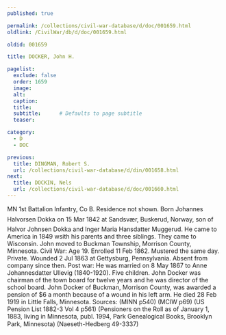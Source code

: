 ```yaml
---
published: true

permalink: /collections/civil-war-database/d/doc/001659.html
oldlink: /CivilWar/db/d/doc/001659.html

oldid: 001659

title: DOCKER, John H.

pagelist:
  exclude: false
  order: 1659
  image: 
  alt:
  caption:
  title:
  subtitle:      # Defaults to page subtitle
  teaser:

category: 
  - D 
  - DOC

previous:
  title: DINGMAN, Robert S.
  url: /collections/civil-war-database/d/din/001658.html  
next:
  title: DOCKIN, Nels
  url: /collections/civil-war-database/d/doc/001660.html   
---
```

MN 1st Battalion Infantry, Co B. Residence not shown. Born &#147;Johannes Halvorsen Dokka&#148; on 15 Mar 1842 at Sandsv&aelig;r, Buskerud, Norway, son of Halvor Johnsen Dokka and Inger Maria Hansdatter Muggerud. He came to America in 1849 wsith his parents and three siblings. They came to Wisconsin. John moved to Buckman Township, Morrison County, Minnesota. Civil War: Age 19. Enrolled 11 Feb 1862. Mustered the same day. Private. Wounded 2 Jul 1863 at Gettysburg, Pennsylvania. Absent from company since then. Post war: He was married on 8 May 1867 to Anne Johannesdatter Ullevig (1840-1920). Five children. John Docker was chairman of the town board for twelve years and he was director of the school board. John Docker of Buckman, Morrison County, was awarded a pension of $6 a month because of a wound in his left arm. He died 28 Feb 1919 in Little Falls, Minnesota. Sources: (MINN p540) (MCIW p69) (US Pension List 1882-3 Vol 4 p561) (Pensioners on the Roll as of January 1, 1883, living in Minnesota, publ. 1994, Park Genealogical Books, Brooklyn Park, Minnesota) (Naeseth-Hedberg &#146;49-3337)